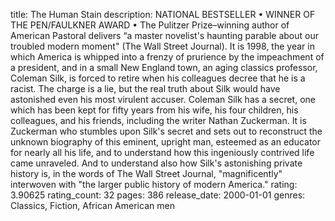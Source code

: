 title: The Human Stain
description: NATIONAL BESTSELLER • WINNER OF THE PEN/FAULKNER AWARD • The Pulitzer Prize–winning author of American Pastoral delivers “a master novelist's haunting parable about our troubled modern moment" (The Wall Street Journal). It is 1998, the year in which America is whipped into a frenzy of prurience by the impeachment of a president, and in a small New England town, an aging classics professor, Coleman Silk, is forced to retire when his colleagues decree that he is a racist. The charge is a lie, but the real truth about Silk would have astonished even his most virulent accuser. Coleman Silk has a secret, one which has been kept for fifty years from his wife, his four children, his colleagues, and his friends, including the writer Nathan Zuckerman. It is Zuckerman who stumbles upon Silk's secret and sets out to reconstruct the unknown biography of this eminent, upright man, esteemed as an educator for nearly all his life, and to understand how this ingeniously contrived life came unraveled. And to understand also how Silk's astonishing private history is, in the words of The Wall Street Journal, "magnificently" interwoven with "the larger public history of modern America."
rating: 3.90625
rating_count: 32
pages: 386
release_date: 2000-01-01
genres: Classics, Fiction, African American men